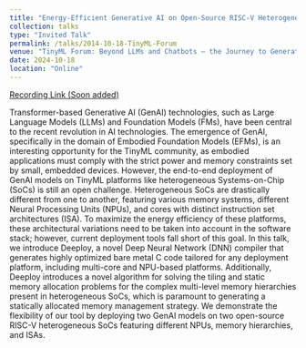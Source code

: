 ```yaml
---
title: "Energy-Efficient Generative AI on Open-Source RISC-V Heterogeneous SoCs"
collection: talks
type: "Invited Talk"
permalink: /talks/2014-10-18-TinyML-Forum
venue: "TinyML Forum: Beyond LLMs and Chatbots – the Journey to Generative AI at the Edge"
date: 2024-10-18
location: "Online"
---
```


[Recording Link (Soon added)](TODO)

Transformer-based Generative AI (GenAI) technologies, such as Large Language Models (LLMs) and Foundation Models (FMs), have been central to the recent revolution in AI technologies. The emergence of GenAI, specifically in the domain of Embodied Foundation Models (EFMs), is an interesting opportunity for the TinyML community, as embodied applications must comply with the strict power and memory constraints set by small, embedded devices.
However, the end-to-end deployment of GenAI models on TinyML platforms like heterogeneous Systems-on-Chip (SoCs) is still an open challenge. 
Heterogeneous SoCs are drastically different from one to another, featuring various memory systems, different Neural Processing Units (NPUs), and cores with distinct instruction set architectures (ISA). 
To maximize the energy efficiency of these platforms, these architectural variations need to be taken into account in the software stack; however, current deployment tools fall short of this goal.
In this talk, we introduce Deeploy, a novel Deep Neural Network (DNN) compiler that generates highly optimized bare metal C code tailored for any deployment platform, including multi-core and NPU-based platforms.
Additionally, Deeploy introduces a novel algorithm for solving the tiling and static memory allocation problems for the complex multi-level memory hierarchies present in heterogeneous SoCs, which is paramount to generating a statically allocated memory management strategy.
We demonstrate the flexibility of our tool by deploying two GenAI models on two open-source RISC-V heterogeneous SoCs featuring different NPUs, memory hierarchies, and ISAs.
